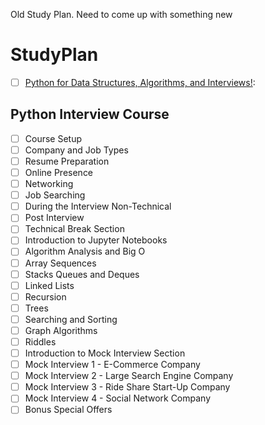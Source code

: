 Old Study Plan. Need to come up with something new

# StudyPlan
- [ ] [Python for Data Structures, Algorithms, and Interviews!](https://www.udemy.com/python-for-data-structures-algorithms-and-interviews/):

## Python Interview Course
- [ ]  Course Setup
- [ ]  Company and Job Types
- [ ]  Resume Preparation
- [ ]  Online Presence
- [ ]  Networking
- [ ]  Job Searching
- [ ]  During the Interview Non-Technical
- [ ]  Post  Interview
- [ ]  Technical Break Section
- [ ]  Introduction to Jupyter Notebooks
- [ ]  Algorithm Analysis and Big O
- [ ]  Array Sequences
- [ ]  Stacks Queues and Deques
- [ ]  Linked Lists
- [ ]  Recursion
- [ ]  Trees
- [ ]  Searching and Sorting
- [ ]  Graph Algorithms
- [ ]  Riddles
- [ ]  Introduction to Mock Interview Section
- [ ]  Mock Interview 1 - E-Commerce Company
- [ ]  Mock Interview 2 - Large Search Engine Company
- [ ]  Mock Interview 3 - Ride Share Start-Up Company
- [ ]  Mock Interview 4 - Social Network Company
- [ ]  Bonus Special Offers
